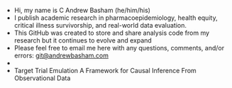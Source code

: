 - Hi, my name is C Andrew Basham (he/him/his)
- I publish academic research in pharmacoepidemiology, health equity, critical illness survivorship, and real-world data evaluation.
- This GitHub was created to store and share analysis code from my research but it continues to evolve and expand
- Please feel free to email me here with any questions, comments, and/or errors: git@andrewbasham.com
- 
- Target Trial Emulation
A Framework for Causal Inference From Observational Data


<!---
CAndrewBasham/CAndrewBasham is a ✨ special ✨ repository because its `README.md` (this file) appears on your GitHub profile.
You can click the Preview link to take a look at your changes.
--->
